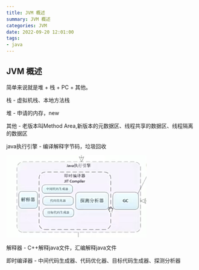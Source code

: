 ```yaml
---
title: JVM 概述
summary: JVM 概述
categories: JVM
date: 2022-09-20 12:01:00
tags:
- java
---
```


## JVM 概述


简单来说就是堆 + 栈 + PC + 其他。

栈 - 虚拟机栈、本地方法栈

堆 - 申请的内存，new

其他 - 老版本叫Method Area,新版本的元数据区、线程共享的数据区、线程隔离的数据区


java执行引擎 - 编译解释字节码，垃圾回收

![java执行引擎](/medias/Java/JVM/10618330ffb7352a0e4a79a3112d042.png)

解释器 - C++解释java文件，汇编解释java文件

即时编译器 - 中间代码生成器、代码优化器、目标代码生成器、探测分析器








